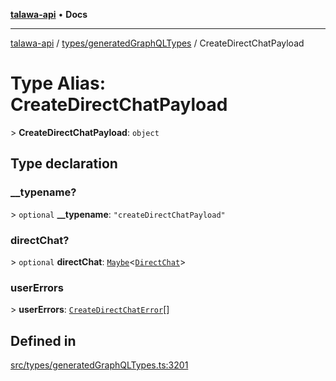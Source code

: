 [**talawa-api**](../../../README.md) • **Docs**

***

[talawa-api](../../../modules.md) / [types/generatedGraphQLTypes](../README.md) / CreateDirectChatPayload

# Type Alias: CreateDirectChatPayload

\> **CreateDirectChatPayload**: `object`

## Type declaration

### \_\_typename?

\> `optional` **\_\_typename**: `"createDirectChatPayload"`

### directChat?

\> `optional` **directChat**: [`Maybe`](Maybe.md)\<[`DirectChat`](DirectChat.md)\>

### userErrors

\> **userErrors**: [`CreateDirectChatError`](CreateDirectChatError.md)[]

## Defined in

[src/types/generatedGraphQLTypes.ts:3201](https://github.com/PalisadoesFoundation/talawa-api/blob/67d017fd9312183a6b2bae1b160bc814f56ab5c2/src/types/generatedGraphQLTypes.ts#L3201)
